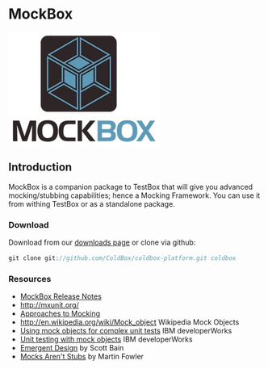 # MockBox

![MockBox](../images/MockBox_300.png)

## Introduction
MockBox is a companion package to TestBox that will give you advanced mocking/stubbing capabilities; hence a Mocking Framework. You can use it from withing TestBox or as a standalone package.

### Download
Download from our [downloads page](http://www.coldbox.org/download) or clone via github:

```javascript
git clone git://github.com/ColdBox/coldbox-platform.git coldbox
```

### Resources

* [MockBox Release Notes](http://mxunit.org/)
* http://mxunit.org/
* [Approaches to Mocking](http://www.onjava.com/pub/a/onjava/2004/02/11/mocks.html)
* http://en.wikipedia.org/wiki/Mock_object Wikipedia Mock Objects
* [Using mock objects for complex unit tests](http://www.ibm.com/us/en/) IBM developerWorks
* [Unit testing with mock objects](http://www.ibm.com/developerworks/library/j-mocktest/index.html) IBM developerWorks
* [Emergent Design](http://www.netobjectives.com/resources/books/emergent-design) by Scott Bain
* [Mocks Aren't Stubs](http://martinfowler.com/articles/mocksArentStubs.html) by Martin Fowler

